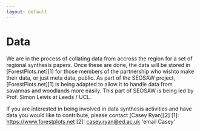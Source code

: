 ```yaml
---
layout: default
---
```


# Data

We are in the process of collating data from accross the region for a set of regional synthesis papers. Once these are done, the data will be stored in [ForestPlots.net][1] for those members of the partnership who wishto make their data, or just meta data, public. As part of the SEOSAW project, [ForestPlots.net][1] is being adapted to allow it to 
handle data from savannas and woodlands more easily. This part of SEOSAW is being led by Prof. Simon Lewis at Leeds / UCL.

If you are interested in being involved in data synthesis activities and have data you would like to contribute, please contact [Casey Ryan][2]
[1]: https://www.forestplots.net
[2]: casey.ryan@ed.ac.uk 'email Casey'